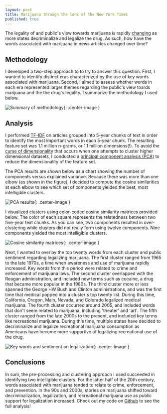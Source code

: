 ```yaml
---
layout: post
title: Marijuana through the lens of the New York Times
published: true
---
```


The legality of and public's view towards marijuana is rapidly [changing](http://www.pewresearch.org/fact-tank/2015/04/14/6-facts-about-marijuana/) as more states decriminalize and legalize the drug. As such, how have the words associated with marijuana in news articles changed over time?

## Methodology

I developed a two-step approach to to try to answer this question. First, I wanted to identify distinct eras characterized by the use of key words associated with marijuana. Second, I aimed to assess whether words in each era represented larger themes regarding the public's view toards marijuana and the the drug's legality. I summarize the methodology I used below.

![Summary of methodology]({{site.baseurl}}/pgr-me.github.io/images/004-marijuana-methodology.png){: .center-image }

## Analysis

I performed [TF-IDF](https://en.wikipedia.org/wiki/Tf%E2%80%93idf) on articles grouped into 5-year chunks of text in order to identify the most important words in each 5-year chunk. The resulting feature set was 1.1 million n-grams, or 1.1 million dimensions(!). To avoid the [curse of dimensionality](https://en.wikipedia.org/wiki/Curse_of_dimensionality) that occurs when one attempts to cluster higher dimensional datasets, I conducted a [principal component analysis (PCA)](https://en.wikipedia.org/wiki/Principal_component_analysis) to reduce the dimensionality of the feature set. 

The PCA results are shown below as a chart showing the number of components versus explained variance. Because there was more than one elbow (as shown in the figure), I decided to compute the cosine similarities at each elbow to see which set of components yielded the best, most intelligible clusters.

![PCA results]({{site.baseurl}}/pgr-me.github.io/images/004-marijuana-pca.png){: .center-image }

I visualized clusters using color-coded cosine similarity matrices provided below. The color of each square represents the relatedness between two five-year text chunks. As you can see, two components resulted in over-clustering while clusters did not really form using twelve components. Nine components yielded the most intelligible clusters.

![Cosine similarity matrices]({{site.baseurl}}/pgr-me.github.io/images/004-marijuana-cosine.png){: .center-image }

Next, I wanted to overlay the top twenty words from each cluster and public sentiment regarding legalizing marijuana. The first cluster ranged from 1965 to the late 1970s, a time when awareness and use of marijuana rapidly increased. Key words from this period were related to crime and enforcement of marijuana laws. The second cluster overlapped with the Reagan administration, and included new terms such as cocaine, a drug that became more popular in the 1980s. The third cluster more or less spanned the George HW Bush and Clinton administrations, and was the first time that medical popped into a cluster's top twenty list. During this time, California, Oregon, Main, Nevada, and Colorado legalized medical marijuana. The fourth cluster occurred around 2005, and included words that don't seem related to marijuana, including 'theater' and 'art'. The fifth cluster ranged from the late 2000s to the present, and included key terms like recreational marijuana. During this time, multiple states have decided to decriminalize and legalize recreational marijuana consumption as Americans have become more supportive of legalizing recreational use of the drug. 

![Key words and sentiment on legalization]({{site.baseurl}}/pgr-me.github.io/images/004-marijuana-sentiment.png){: .center-image }

## Conclusions

In sum, the pre-processing and clustering approach I used succeeded in identifying two intelligible clusters. For the latter half of the 20th century, words associated with marijuana tended to relate to crime, enforcement, and prevention. In the 90s and 2000s, stories on marijuana shifted toward decriminalization, legalization, and recreational marijuana use as public support for legalization increased. Check out my code on [Github](https://github.com/pgr-me/metis_projects/tree/master/fletcher) to see the full analysis!